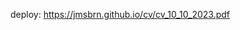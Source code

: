 deploy: [https://jmsbrn.github.io/cv/cv_10_10_2023.pdf ](https://jmsbrn.github.io/cv/zakhavai_cv_2024.pdf)
